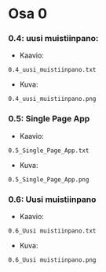 # Osa 0
### 0.4: uusi muistiinpano:
* Kaavio:
```
0.4_uusi_muistiinpano.txt
```
* Kuva:
```
0.4_uusi_muistiinpano.png
```
### 0.5: Single Page App
* Kaavio:
```
0.5_Single_Page_App.txt
```
* Kuva:
```
0.5_Single_Page_App.png
```
### 0.6: Uusi muistiinpano
* Kaavio:
```
0.6_Uusi muistiinpano.txt
```
* Kuva:
```
0.6_Uusi muistiinpano.png
```